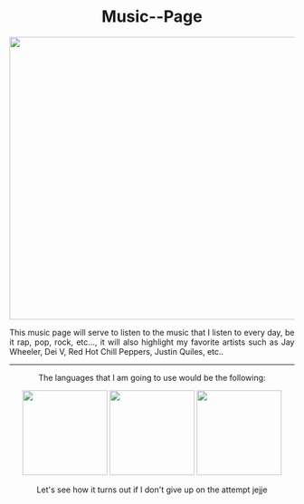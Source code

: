 <div align="center">
  <h1>Music--Page</h1>
  <img src="https://e1.pxfuel.com/desktop-wallpaper/185/56/desktop-wallpaper-electronic-music-70-aesthetic-horizontal.jpg" width = "700" height="500">
  <p align="justify">This music page will serve to listen to the music that I listen to every day, be it rap, pop, rock, etc..., it will also highlight my favorite artists such as Jay     
  Wheeler, Dei V, Red Hot Chill Peppers, Justin Quiles, etc..</p>
</div>
<hr>
<div align="center">
  <p>The languages ​​that I am going to use would be the following:</p>
  <div align="center">
    <img src= "https://i.ibb.co/tL1v6Jt/html-5.png" width = 150 height = 150>
    <img src= "https://i.ibb.co/j86Drxg/css-3.png"  width = 150 height = 150>
    <img src= "https://i.ibb.co/pKKrwn3/javascript-js-icon-2048x2048-nyxvtvk0.png" width = 150 height = 150>
  </div>
</div>
<div align = "center">
  <p>Let's see how it turns out if I don't give up on the attempt jejje</p>
</div>
